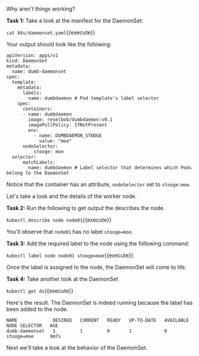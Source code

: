 Why aren't things working?

**Task 1:** Take a look at the manifest for the DaemonSet:

`cat k8s/daemonset.yaml`{{execute}}

Your output should look like the following:

```text
apiVersion: apps/v1
kind: DaemonSet
metadata:
  name: dumb-daemonset
spec:
  template:
    metadata:
      labels:
        name: dumbdaemon # Pod template's label selector
    spec:
      containers:
      - name: dumbdaemon
        image: reselbob/dumbdaemon:v0.1
        imagePullPolicy: IfNotPresent
        env:
          - name: DUMBDAEMON_STOOGE
            value: "moe"
      nodeSelector:
          stooge: moe
  selector:
      matchLabels:
        name: dumbdaemon # Label selector that determines which Pods belong to the DaemonSet
```

Notice that the container has an attribute, `nodeSelector` set to `stooge:moe`.

Let's take a look and the details of the worker node.

**Task 2:** Run the following to get output the describes the node.

`kubectl describe node node01`{{execute}}

You'll observe that `node01` has no label `stooge=moe`.

**Task 3:** Add the required label to the node using the following command:

`kubectl label node node01 stooge=moe`{{execute}}

Once the label is assigned to the node, the DaemonSet will come to life.

**Task 4:** Take another look at the DaemonSet

`kubectl get ds`{{execute}}

Here's the result. The DaemonSet is indeed running because the label has been added to the node.

```text
NAME             DESIRED   CURRENT   READY   UP-TO-DATE   AVAILABLE   NODE SELECTOR   AGE
dumb-daemonset   1         1         0       1            0           stooge=moe      9m7s
```

Next we'll take a look at the behavior of the DaemonSet.